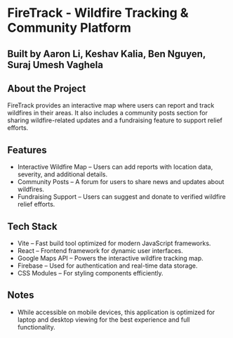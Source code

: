 # FireTrack - Wildfire Tracking & Community Platform  
## Built by Aaron Li, Keshav Kalia, Ben Nguyen, Suraj Umesh Vaghela

## About the Project  

FireTrack provides an interactive map where users can report and track wildfires in their areas. It also includes a community posts section for sharing wildfire-related updates and a fundraising feature to support relief efforts.

## Features  

- Interactive Wildfire Map – Users can add reports with location data, severity, and additional details.  
- Community Posts – A forum for users to share news and updates about wildfires.  
- Fundraising Support – Users can suggest and donate to verified wildfire relief efforts.  

## Tech Stack  

- Vite – Fast build tool optimized for modern JavaScript frameworks.  
- React – Frontend framework for dynamic user interfaces.  
- Google Maps API – Powers the interactive wildfire tracking map.  
- Firebase – Used for authentication and real-time data storage.  
- CSS Modules – For styling components efficiently.

## Notes
- While accessible on mobile devices, this application is optimized for laptop and desktop viewing for the best experience and full functionality.

